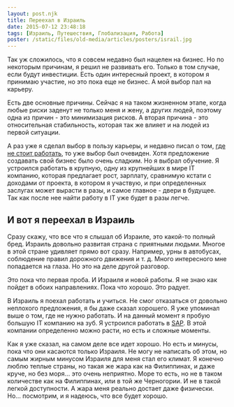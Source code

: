 ```yaml
---
layout: post.njk
title: Переехал в Израиль
date: 2015-07-12 23:48:18
tags: [Израиль, Путешествия, Глобализация, Работа]
poster: /static/files/old-media/articles/posters/israil.jpg
---
```


Так уж сложилось, что я совсем недавно был нацелен на бизнес. Но по некоторым причинам, я решил не развивать его. Только в том случае, если будут инвестиции. Есть один интересный проект, в котором я принимаю участие, но это пока еще не бизнес. А мой выбор пал на карьеру.

Есть две основные причины. Сейчас я на таком жизненном этапе, когда любые риски заденут не только меня и жену, а других людей, поэтому одна из причин - это минимизация рисков. А вторая причина - это относительная стабильность, которая так же влияет и на людей из первой ситуации.

А раз уже я сделал выбор в пользу карьеры, и недавно писал о том, [где не стоит работать](http://localhost:8000/blog/2015/07/gde-ne-nuzhno-rabotat/), то уже выбор был очевиден. Хотя предложение создавать свой бизнес было очень сладким. Но я выбрал обучение. Я устроился работать в крупную, одну из крупнейших в мире IT компанию, которая предлагает рост, зарплату, сравнимую кстати с доходами от проекта, в котором я участвую, и при определенных заслугах может вырасти в разы, и самое главное - двери в будущее. Так как после нее найти работу в IT уже будет в разы легче.

## И вот я переехал в Израиль

Сразу скажу, что все что я слышал об Израиле, это какой-то полный бред. Израиль довольно развитая страна с приятными людьми. Многое в этой стране удивляет прямо вот сразу. Например, урны в автобусах, соблюдение правил дорожного движения и т. д. Много интересного мне попадается на глаза. Но это на деле другой разговор.

Это пока что первая проба. И Израиля и новой работы. Я не знаю как пойдет в обоих направлениях. Пока что хорошо. Это радует.

В Израиль я поехал работать и учиться. Не смог отказаться от довольно неплохого предложения, я бы даже сказал хорошего. Я уже упоминал выше о том, где не нужно работать. И на данный момент я пробую большую IT компанию на зуб. Я устроился работать в [SAP](http://sap.com). В этой компании определенно можно расти, но есть и сложные моменты.

Как я уже сказал, на самом деле все идет хорошо. Но есть и минусы, пока что они касаются только Израиля. Не могу не написать об этом, но самым жирным минусом Израиля для меня стал его климат. Я конечно люблю теплые страны, но такая же жара как на Филиппинах, и даже круче, но без моря… это очень неприятно. Море то есть, но не в таком количестве как на Филиппинах, или в той же Черногории. И не в такой легкой доступности. А жара меня реально достает даже физически. Но… посмотрим, и я надеюсь, что все будет хорошо.
